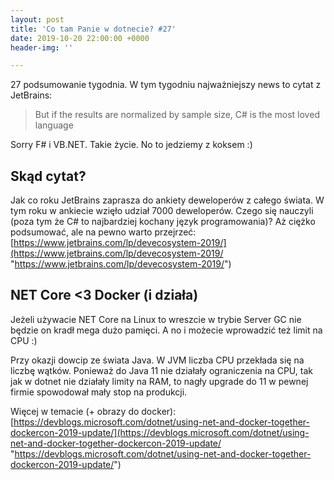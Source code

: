 ```yaml
---
layout: post
title: 'Co tam Panie w dotnecie? #27'
date: 2019-10-20 22:00:00 +0000
header-img: ''

---
```

27 podsumowanie tygodnia. W tym tygodniu najważniejszy news to cytat z JetBrains:

> But if the results are normalized by sample size, C# is the most loved language

Sorry F# i VB.NET. Takie życie. No to jedziemy z koksem :)

## Skąd cytat?

Jak co roku JetBrains zaprasza do ankiety deweloperów z całego świata. W tym roku w ankiecie wzięło udział 7000 deweloperów. Czego się nauczyli (poza tym że C# to najbardziej kochany język programowania)? Aż ciężko podsumować, ale na pewno warto przejrzeć: [https://www.jetbrains.com/lp/devecosystem-2019/](https://www.jetbrains.com/lp/devecosystem-2019/ "https://www.jetbrains.com/lp/devecosystem-2019/")

## NET Core <3 Docker (i działa)

Jeżeli używacie NET Core na Linux to wreszcie w trybie Server GC nie będzie on kradł mega dużo pamięci. A no i możecie wprowadzić też limit na CPU :)

Przy okazji dowcip ze świata Java. W JVM liczba CPU przekłada się na liczbę wątków. Ponieważ do Java 11 nie działały ograniczenia na CPU, tak jak w dotnet nie działały limity na RAM, to nagły upgrade do 11 w pewnej firmie spowodował mały stop na produkcji. 

Więcej w temacie (+ obrazy do docker): [https://devblogs.microsoft.com/dotnet/using-net-and-docker-together-dockercon-2019-update/](https://devblogs.microsoft.com/dotnet/using-net-and-docker-together-dockercon-2019-update/ "https://devblogs.microsoft.com/dotnet/using-net-and-docker-together-dockercon-2019-update/")